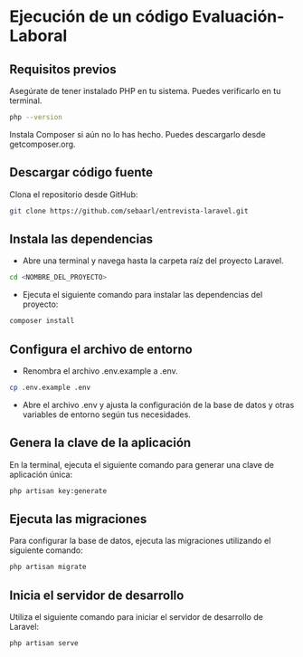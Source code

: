 # Ejecución de un código Evaluación-Laboral


## Requisitos previos

Asegúrate de tener instalado PHP en tu sistema. Puedes verificarlo en tu terminal.

```bash
php --version
```

Instala Composer si aún no lo has hecho. Puedes descargarlo desde getcomposer.org.

## Descargar código fuente

Clona el repositorio desde GitHub:

```bash
git clone https://github.com/sebaarl/entrevista-laravel.git
```

## Instala las dependencias

 + Abre una terminal y navega hasta la carpeta raíz del proyecto Laravel.

```bash
cd <NOMBRE_DEL_PROYECTO>
```

 + Ejecuta el siguiente comando para instalar las dependencias del proyecto:

```bash
composer install
```

## Configura el archivo de entorno

 + Renombra el archivo .env.example a .env.

```bash
cp .env.example .env
```

 + Abre el archivo .env y ajusta la configuración de la base de datos y otras variables de entorno según tus necesidades.

## Genera la clave de la aplicación

En la terminal, ejecuta el siguiente comando para generar una clave de aplicación única:

```bash
php artisan key:generate
```

## Ejecuta las migraciones

Para configurar la base de datos, ejecuta las migraciones utilizando el siguiente comando:

```bash
php artisan migrate
```

## Inicia el servidor de desarrollo

Utiliza el siguiente comando para iniciar el servidor de desarrollo de Laravel:

```bash
php artisan serve
```
